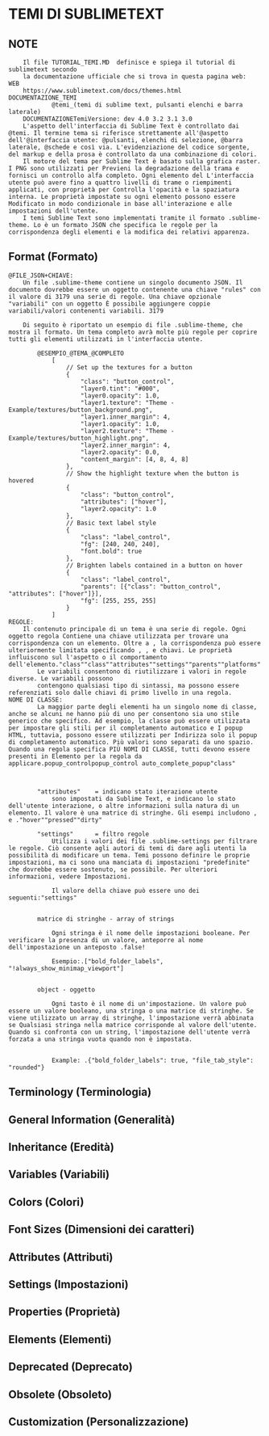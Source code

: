 # TEMI DI SUBLIMETEXT
## NOTE
		Il file TUTORIAL_TEMI.MD  definisce e spiega il tutorial di sublimetext secondo
		la documentazione ufficiale che si trova in questa pagina web:
 	WEB
		https://www.sublimetext.com/docs/themes.html
 	DOCUMENTAZIONE_TEMI
				@temi_(temi di sublime text, pulsanti elenchi e barra laterale)
		DOCUMENTAZIONETemiVersione: dev 4.0 3.2 3.1 3.0
		L'aspetto dell'interfaccia di Sublime Text è controllato dai @temi. Il termine tema si riferisce strettamente all'@aspetto dell'@interfaccia utente: @pulsanti, elenchi di selezione, @barra laterale, @schede e così via. L'evidenziazione del codice sorgente, del markup e della prosa è controllato da una combinazione di colori.
		Il motore del tema per Sublime Text è basato sulla grafica raster. I PNG sono utilizzati per Previeni la degradazione della trama e fornisci un controllo alfa completo. Ogni elemento del L'interfaccia utente può avere fino a quattro livelli di trame o riempimenti applicati, con proprietà per Controlla l'opacità e la spaziatura interna. Le proprietà impostate su ogni elemento possono essere Modificato in modo condizionale in base all'interazione e alle impostazioni dell'utente.
		I temi Sublime Text sono implementati tramite il formato .sublime-theme. Lo è un formato JSON che specifica le regole per la corrispondenza degli elementi e la modifica dei relativi apparenza.
## Format (Formato)
	
	@FILE_JSON+CHIAVE:
		Un file .sublime-theme contiene un singolo documento JSON. Il documento dovrebbe essere un oggetto contenente una chiave "rules" con il valore di 3179 una serie di regole. Una chiave opzionale "variabili" con un oggetto È possibile aggiungere coppie variabili/valori contenenti variabili. 3179

		Di seguito è riportato un esempio di file .sublime-theme, che mostra il formato. Un tema completo avrà molte più regole per coprire tutti gli elementi utilizzati in l'interfaccia utente.

			@ESEMPIO_@TEMA_@COMPLETO
				[
				    // Set up the textures for a button
				    {
				        "class": "button_control",
				        "layer0.tint": "#000",
				        "layer0.opacity": 1.0,
				        "layer1.texture": "Theme - Example/textures/button_background.png",
				        "layer1.inner_margin": 4,
				        "layer1.opacity": 1.0,
				        "layer2.texture": "Theme - Example/textures/button_highlight.png",
				        "layer2.inner_margin": 4,
				        "layer2.opacity": 0.0,
				        "content_margin": [4, 8, 4, 8]
				    },
				    // Show the highlight texture when the button is hovered
				    {
				        "class": "button_control",
				        "attributes": ["hover"],
				        "layer2.opacity": 1.0
				    },
				    // Basic text label style
				    {
				        "class": "label_control",
				        "fg": [240, 240, 240],
				        "font.bold": true
				    },
				    // Brighten labels contained in a button on hover
				    {
				        "class": "label_control",
				        "parents": [{"class": "button_control", "attributes": ["hover"]}],
				        "fg": [255, 255, 255]
				    }
				]
 	REGOLE:
		Il contenuto principale di un tema è una serie di regole. Ogni oggetto regola Contiene una chiave utilizzata per trovare una corrispondenza con un elemento. Oltre a , la corrispondenza può essere ulteriormente limitata specificando , , e chiavi. Le proprietà influiscono sul l'aspetto o il comportamento dell'elemento."class""class""attributes""settings""parents""platforms"
			Le variabili consentono di riutilizzare i valori in regole diverse. Le variabili possono
			contengono qualsiasi tipo di sintassi, ma possono essere referenziati solo dalle chiavi di primo livello in una regola.
 	NOME DI CLASSE:
			La maggior parte degli elementi ha un singolo nome di classe, anche se alcuni ne hanno più di uno per consentono sia uno stile generico che specifico. Ad esempio, la classe può essere utilizzata per impostare gli stili per il completamento automatico e I popup HTML, tuttavia, possono essere utilizzati per Indirizza solo il popup di completamento automatico. Più valori sono separati da uno spazio. Quando una regola specifica PIÙ NOMI DI CLASSE, tutti devono essere presenti in Elemento per la regola da applicare.popup_controlpopup_control auto_complete_popup"class"
	
	
	
			"attributes"	= indicano stato iterazione utente
				sono impostati da Sublime Text, e indicano lo stato dell'utente interazione, o altre informazioni sulla natura di un elemento. Il valore è una matrice di stringhe. Gli esempi includono , e ."hover""pressed""dirty"
	
			"settings"		= filtro regole
				Utilizza i valori dei file .sublime-settings per filtrare le regole. Ciò consente agli autori di temi di dare agli utenti la possibilità di modificare un tema. Temi possono definire le proprie impostazioni, ma ci sono una manciata di impostazioni "predefinite" che dovrebbe essere sostenuto, se possibile. Per ulteriori informazioni, vedere Impostazioni.
	
				Il valore della chiave può essere uno dei seguenti:"settings"


			matrice di stringhe - array of strings

				Ogni stringa è il nome delle impostazioni booleane. Per verificare la presenza di un valore, anteporre al nome dell'impostazione un anteposto .false!

				Esempio:.["bold_folder_labels", "!always_show_minimap_viewport"]


			object - oggetto

				Ogni tasto è il nome di un'impostazione. Un valore può essere un valore booleano, una stringa o una matrice di stringhe. Se viene utilizzato un array di stringhe, l'impostazione verrà abbinata se Qualsiasi stringa nella matrice corrisponde al valore dell'utente. Quando si confronta con un string, l'impostazione dell'utente verrà forzata a una stringa vuota quando non è impostata.


				Example: .{"bold_folder_labels": true, "file_tab_style": "rounded"}
## Terminology (Terminologia)

## General Information (Generalità)

## Inheritance (Eredità)

## Variables (Variabili)

## Colors (Colori)

## Font Sizes (Dimensioni dei caratteri)

## Attributes (Attributi)

## Settings (Impostazioni)

## Properties (Proprietà)

## Elements (Elementi)

## Deprecated (Deprecato)

## Obsolete (Obsoleto)

## Customization (Personalizzazione)

